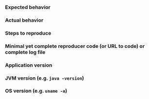 ### Expected behavior

### Actual behavior

### Steps to reproduce

### Minimal yet complete reproducer code (or URL to code) or complete log file

### Application version

### JVM version (e.g. `java -version`)

### OS version (e.g. `uname -a`)